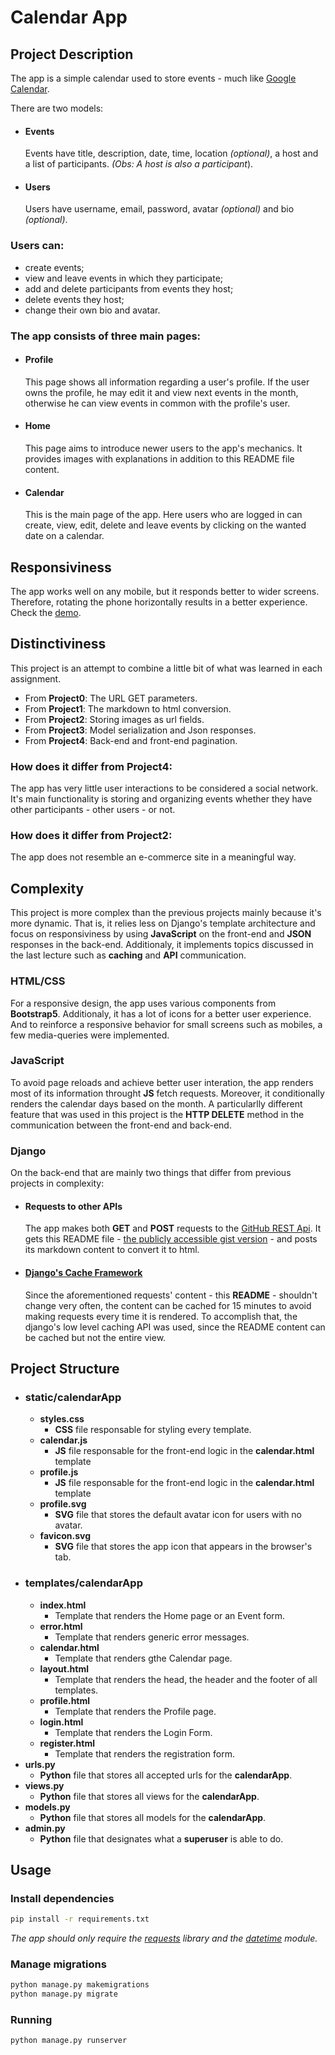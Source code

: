 # Calendar App

## Project Description
The app is a simple calendar used to store events - much like [Google Calendar](https://calendar.google.com/).

There are two models:
 * #### Events
      Events have title, description, date, time, location _(optional)_, a host and a list of participants. _(Obs: A host is also a participant_).
 * #### Users
      Users have username, email, password, avatar _(optional)_ and bio _(optional)_.
   
### Users can:
  * create events;
  * view and leave events in which they participate;
  * add and delete participants from events they host;
  * delete events they host;
  * change their own bio and avatar.


### The app consists of three main pages:
 - #### Profile
   This page shows all information regarding a user's profile. If the user owns the profile, he may edit it and view next events in the month, otherwise he can view events in common with the profile's user.
 - #### Home
   This page aims to introduce newer users to the app's mechanics. It provides images with explanations in addition to this README file content.
 - #### Calendar
   This is the main page of the app. 
   Here users who are logged in can create, view, edit, delete and leave events by clicking on the wanted date on a calendar.
   
## Responsiviness
The app works well on any mobile, but it responds better to wider screens. Therefore, rotating the phone horizontally results in a better experience. Check the [demo](https://youtu.be/JFlMH_ygqOw). 
   
## Distinctiviness

This project is an attempt to combine a little bit of what was learned in each assignment.
 * From __Project0__: The URL GET parameters.
 * From __Project1__: The markdown to html conversion. 
 * From __Project2__: Storing images as url fields.
 * From __Project3__: Model serialization and Json responses.
 * From __Project4__: Back-end and front-end pagination.

### How does it differ from __Project4__:
 The app has very little user interactions to be considered a social network. It's main functionality is storing and organizing events whether they have other participants - other users - or not.
 
### How does it differ from __Project2__:
 The app does not resemble an e-commerce site in a meaningful way.

## Complexity

This project is more complex than the previous projects mainly because it's more dynamic. That is, it relies less on Django's template architecture and focus on responsiviness by using __JavaScript__ on the front-end and __JSON__ responses in the back-end. Additionaly, it implements topics discussed in the last lecture such as __caching__ and __API__ communication.

### HTML/CSS
 For a responsive design, the app uses various components from __Bootstrap5__. Additionaly, it has a lot of icons for a better user experience. And to reinforce a responsive behavior for small screens such as mobiles, a few media-queries were implemented.
 
### JavaScript
 To avoid page reloads and achieve better user interation, the app renders most of its information throught **JS** fetch requests. Moreover, it conditionally renders the calendar days based on the month. A particularlly different feature that was used in this project is the __HTTP DELETE__ method in the communication between the front-end and back-end.

### Django
 On the back-end that are mainly two things that differ from previous projects in complexity:
   - #### Requests to other APIs
      The app makes both __GET__ and __POST__ requests to the [GitHub REST Api](https://docs.github.com/en/rest).
      It gets this README file - [the publicly accessible gist version](https://gist.github.com/PedroASA/b9b41463dd24641adb782f5abf70f426) - and posts its markdown content to convert it to html. 
   - #### [Django's Cache Framework](https://docs.djangoproject.com/en/3.1/topics/cache/#the-low-level-cache-api)
      Since the aforementioned requests' content - this __README__ - shouldn't change very often, the content can be cached for 15 minutes to avoid making requests every time it is rendered. To accomplish that, the django's low level caching API was used, since the README content can be cached but not the entire view.


## Project Structure

* ### static/calendarApp
  - __styles.css__
    * **CSS** file responsable for styling every template.
  - __calendar.js__
    * **JS** file responsable for the front-end logic in the __calendar.html__ template
  - __profile.js__ 
    * **JS** file responsable for the front-end logic in the __calendar.html__ template
  - __profile.svg__
    * **SVG** file that stores the default avatar icon for users with no avatar.
  - __favicon.svg__
    * **SVG** file that stores the app icon that appears in the browser's tab.
* ### templates/calendarApp
  - __index.html__
    * Template that renders the Home page or an Event form.
  - __error.html__
    * Template that renders generic error messages.
  - __calendar.html__
    * Template that renders gthe Calendar page.
  - __layout.html__
    * Template that renders the head, the header and the footer of all templates.
  - __profile.html__
    * Template that renders the Profile page.
  - __login.html__
    * Template that renders the Login Form.
  - __register.html__
    * Template that renders the registration form.
* __urls.py__
  - **Python** file that stores all accepted urls for the __calendarApp__. 
* __views.py__
  - **Python** file that stores all views for the __calendarApp__. 
* __models.py__
  - **Python** file that stores all models for the __calendarApp__. 
* __admin.py__
  - **Python** file that designates what a __superuser__ is able to do. 



## Usage
### Install dependencies
  ```bash
  pip install -r requirements.txt 
  ```
  _The app should only require the [requests](https://pypi.org/project/requests/) library and the [datetime](https://docs.python.org/3/library/datetime.html) module._
### Manage migrations

 ```bash
 python manage.py makemigrations 
 python manage.py migrate 
 ```

### Running
```bash
python manage.py runserver 
```
